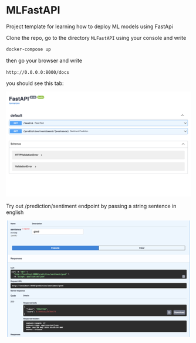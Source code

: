 # MLFastAPI
Project template for learning how to deploy ML models using FastApi

Clone the repo, go to the directory `MLFastAPI` using your console and write
```Bash
docker-compose up
```

then go your browser and write

`http://0.0.0.0:8000/docs`

you should see this tab:

![image1](src/images/docs_test.png)

Try out /prediction/sentiment endpoint by passing a string sentence in english

![image2](src/images/test_sentiment_analysis.png)